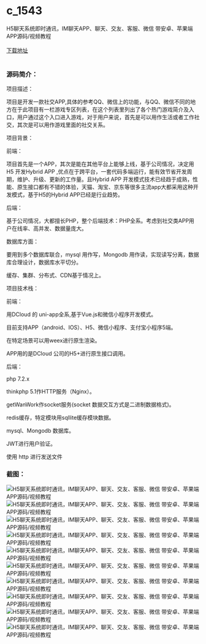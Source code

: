 # c_1543
H5聊天系统即时通讯，IM聊天APP、聊天、交友、客服、微信 带安卓、苹果端APP源码/视频教程
<br/></br>
[下载地址](https://www.uuid2.com/1543.html "下载地址")
<br/></br>
<h3>源码简介：</h3>
<p>项目描述：<p>
<p>项目是开发一款社交APP,具体的参考QQ、微信上的功能，与QQ、微信不同的地方在于此项目有一栏游戏专区列表，在这个列表里列出了各个热门游戏简介及入口，用户通过这个入口进入游戏，对于用户来说，首先是可以用作生活或者工作社交，其次是可以用作游戏里面的社交关系。<p>
<p>项目背景：<p>
<p>前端：<p>
<p>项目首先是一个APP，其次是能在其他平台上能够上线，基于公司情况，决定用 H5 开发Hybrid APP ,优点在于跨平台，一套代码多端运行，能有效节省开发周期，维护、升级、更新的工作量。且Hybrid APP 开发模式技术已经趋于成熟，性能、原生接口都有不错的体验，天猫、淘宝、京东等很多主流app大都采用这种开发模式，基于H5的Hybrid APP已经是行业趋势。<p>
<p>后端：<p>
<p>基于公司情况，大都擅长PHP，整个后端技术：PHP全系。考虑到社交类APP用户在线率、高并发、数据量庞大。<p>
<p>数据库方面：<p>
<p>要用到多个数据库联合，mysql 用作写，Mongodb 用作读，实现读写分离，数据库合理设计，数据库水平切分。<p>
<p>缓存、集群、分布式、CDN基于情况上。<p>
<p>项目技术栈：<p>
<p>前端：<p>
<p>用DCloud 的 uni-app全系,基于Vue.js和微信小程序开发模式。<p>
<p>目前支持APP（android、IOS）、H5、微信小程序、支付宝小程序5端。<p>
<p>在特定场景可以用weex进行原生渲染。<p>
<p>APP用的是DCloud 公司的H5+进行原生接口调用。<p>
<p>后端：<p>
<p>php 7.2.x<p>
<p>thinkphp 5.1作HTTP服务（Nginx）。<p>
<p>getWanWork作socket服务(socket 数据交互方式是二进制数据格式)。<p>
<p>redis缓存，特定模块用sqllite缓存模块数据。<p>
<p>mysql、Mongodb 数据库。<p>
<p>JWT进行用户验证。<p>
<p>使用 http 进行发送文件<p>
<h3>截图：</h3>
<img src="https://www.uuid2.com/wp-content/uploads/img/uimage/25251631500727.png" alt="H5聊天系统即时通讯，IM聊天APP、聊天、交友、客服、微信 带安卓、苹果端APP源码/视频教程"><img src="https://www.uuid2.com/wp-content/uploads/img/uimage/26971631500729.png" alt="H5聊天系统即时通讯，IM聊天APP、聊天、交友、客服、微信 带安卓、苹果端APP源码/视频教程"><img src="https://www.uuid2.com/wp-content/uploads/img/uimage/12621631500732.png" alt="H5聊天系统即时通讯，IM聊天APP、聊天、交友、客服、微信 带安卓、苹果端APP源码/视频教程"><img src="https://www.uuid2.com/wp-content/uploads/img/uimage/83671631500734.png" alt="H5聊天系统即时通讯，IM聊天APP、聊天、交友、客服、微信 带安卓、苹果端APP源码/视频教程"><img src="https://www.uuid2.com/wp-content/uploads/img/uimage/31551631500736.png" alt="H5聊天系统即时通讯，IM聊天APP、聊天、交友、客服、微信 带安卓、苹果端APP源码/视频教程"><img src="https://www.uuid2.com/wp-content/uploads/img/uimage/29031631500739.png" alt="H5聊天系统即时通讯，IM聊天APP、聊天、交友、客服、微信 带安卓、苹果端APP源码/视频教程"><img src="https://www.uuid2.com/wp-content/uploads/img/uimage/95361631500742.png" alt="H5聊天系统即时通讯，IM聊天APP、聊天、交友、客服、微信 带安卓、苹果端APP源码/视频教程"><img src="https://www.uuid2.com/wp-content/uploads/img/uimage/8451631500745.png" alt="H5聊天系统即时通讯，IM聊天APP、聊天、交友、客服、微信 带安卓、苹果端APP源码/视频教程"><img src="https://www.uuid2.com/wp-content/uploads/img/uimage/31121631500748.png" alt="H5聊天系统即时通讯，IM聊天APP、聊天、交友、客服、微信 带安卓、苹果端APP源码/视频教程"><img src="https://www.uuid2.com/wp-content/uploads/img/uimage/60511631500751.png" alt="H5聊天系统即时通讯，IM聊天APP、聊天、交友、客服、微信 带安卓、苹果端APP源码/视频教程">
